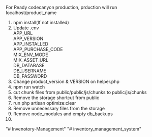 

For Ready codecanyon production, prduction will run localhost/product_name
1. npm install(If not installed)
2. Update .env <br>
   APP_URL <br>
   APP_VERSION <br>
   APP_INSTALLED <br>
   APP_PURCHASE_CODE <br>
   MIX_ENV_MODE <br>
   MIX_ASSET_URL <br>
   DB_DATABASE <br>
   DB_USERNAME <br>
   DB_PASSWORD <br>
3. Change product_version & VERSION on helper.php
4. npm run watch
5. cut chunk files from public/public/js/chunks to public/js/chunks
6. Remove the storage shortcut from public
7. run php artisan optimize:clear
8. Remove unnecessary files from the storage
9. Remove node_modules and empty db_backups
10. 
"# Invenotory-Management" 
"# inventory_management_system" 
